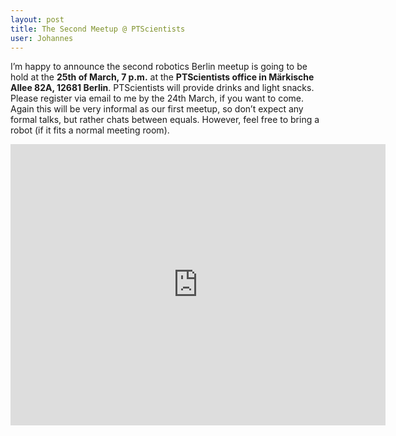 ```yaml
---
layout: post
title: The Second Meetup @ PTScientists
user: Johannes
---
```

I’m happy to announce the second robotics Berlin meetup is going to be hold at the **25th of March, 7 p.m.** at the **PTScientists office in Märkische Allee 82A, 12681 Berlin**. PTScientists will provide drinks and light snacks. Please register via email to me by the 24th March, if you want to come. Again this will be very informal as our first meetup, so don’t expect any formal talks, but rather chats between equals. However, feel free to bring a robot (if it fits a normal meeting room).

<iframe src="https://www.google.com/maps/embed?pb=!1m18!1m12!1m3!1d2427.493270427795!2d13.537741316299371!3d52.52450894364673!2m3!1f0!2f0!3f0!3m2!1i1024!2i768!4f13.1!3m3!1m2!1s0x47a849542b96687f%3A0xf624f2a7ed62a9a4!2sPTScientists!5e0!3m2!1sde!2sde!4v1552391702668" width="600" height="450" frameborder="0" style="border:0" allowfullscreen></iframe>
